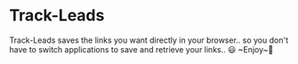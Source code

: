 <h1>Track-Leads</h1>
Track-Leads saves the links you want directly in your browser.. so you don't have to switch applications to save and retrieve your links.. 😃
~Enjoy~🙂
